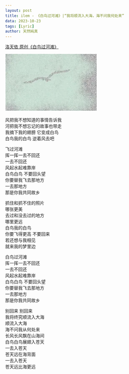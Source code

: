 ```yaml
---
layout: post
title: ilem - 《白鸟过河滩》|“我将顺流入大海，海不问我何处来”
data: 2023-10-23
tags: [Lyric]
author: 天然純真
---
```


[洛天依 原创《白鸟过河滩》](https://www.bilibili.com/video/BV1wT4y1k7Pw/)

![](https://raw.githubusercontent.com/tianranchunzhen/tianranchunzhen.github.io/master/tianranchunzhen.github.io/images20231024010504.png)

风把我不想知道的事情告诉我  
河把我不想忘记的故事也带走  
我摘下我的翅膀 它变成白鸟  
白鸟我的白鸟 逆着风去吧  

飞过河滩  
挥一挥一去不回还  
一去不回还  
风起水起难靠岸  
白鸟白鸟 不要回头望  
你要替我飞去那地方  
一去那地方  
那是你我共同故乡  

抓住和抓不住的照片  
哪张更美  
去过和没去过的地方  
哪里更远  
白鸟我的白鸟  
你要飞得更高 不要回来  
若还想与我相见  
就来我的梦里边  

白鸟过河滩  
挥一挥一去不回还  
一去不回还  
风起水起难靠岸  
白鸟白鸟 不要回头望  
你要替我飞去那地方  
一去那地方  
那是你我共同故乡  

别回来 别回来  
我将终究顺流入大海  
顺流入大海  
海不问我从何处来  
长风长风飘在山海间  
白鸟白鸟展翅入苍天  
一去入苍天  
苍天远在海背面  
一去入苍天  
苍天远比海更远
